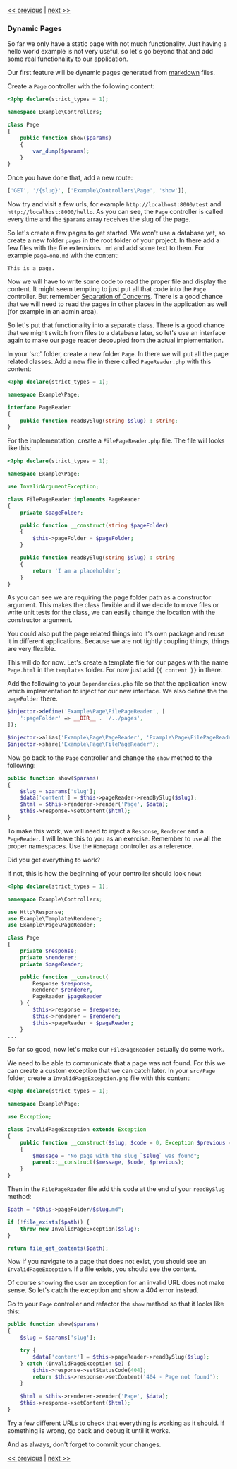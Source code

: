 [<< previous](09-templating.md) | [next >>](11-page-menu.md)

### Dynamic Pages

So far we only have a static page with not much functionality. Just having a hello world example is not very useful, so let's go beyond that and add some real functionality to our application.

Our first feature will be dynamic pages generated from [markdown](http://en.wikipedia.org/wiki/Markdown) files.

Create a `Page` controller with the following content:

```php
<?php declare(strict_types = 1);

namespace Example\Controllers;

class Page
{
    public function show($params)
    {
        var_dump($params);
    }
}
```
Once you have done that, add a new route:

```php
['GET', '/{slug}', ['Example\Controllers\Page', 'show']],
```

Now try and visit a few urls, for example `http://localhost:8000/test` and `http://localhost:8000/hello`. As you can see, the `Page` controller is called every time and the `$params` array receives the slug of the page.

So let's create a few pages to get started. We won't use a database yet, so create a new folder `pages` in the root folder of your project. In there add a few files with the file extensions `.md` and add some text to them. For example `page-one.md` with the content:

```
This is a page.
```

Now we will have to write some code to read the proper file and display the content. It might seem tempting to just put all that code into the `Page` controller. But remember [Separation of Concerns](http://en.wikipedia.org/wiki/Separation_of_concerns). There is a good chance that we will need to read the pages in other places in the application as well (for example in an admin area).

So let's put that functionality into a separate class. There is a good chance that we might switch from files to a database later, so let's use an interface again to make our page reader decoupled from the actual implementation.

In your 'src' folder, create a new folder `Page`. In there we will put all the page related classes. Add a new file in there called `PageReader.php` with this content:

```php
<?php declare(strict_types = 1);

namespace Example\Page;

interface PageReader
{
    public function readBySlug(string $slug) : string;
}
```

For the implementation, create a `FilePageReader.php` file. The file will looks like this:

```php
<?php declare(strict_types = 1);

namespace Example\Page;

use InvalidArgumentException;

class FilePageReader implements PageReader
{
    private $pageFolder;

    public function __construct(string $pageFolder)
    {
        $this->pageFolder = $pageFolder;
    }

    public function readBySlug(string $slug) : string
    {
        return 'I am a placeholder';
    }
}
```

As you can see we are requiring the page folder path as a constructor argument. This makes the class flexible and if we decide to move files or write unit tests for the class, we can easily change the location with the constructor argument.

You could also put the page related things into it's own package and reuse it in different applications. Because we are not tightly coupling things, things are very flexible.

This will do for now. Let's create a template file for our pages with the name `Page.html` in the `templates` folder. For now just add `{{ content }}` in there.

Add the following to your `Dependencies.php` file so that the application know which implementation to inject for our new interface. We also define the the `pageFolder` there.

```php
$injector->define('Example\Page\FilePageReader', [
    ':pageFolder' => __DIR__ . '/../pages',
]);

$injector->alias('Example\Page\PageReader', 'Example\Page\FilePageReader');
$injector->share('Example\Page\FilePageReader');
```


Now go back to the `Page` controller and change the `show` method to the following:

```php
public function show($params)
{
    $slug = $params['slug'];
    $data['content'] = $this->pageReader->readBySlug($slug);
    $html = $this->renderer->render('Page', $data);
    $this->response->setContent($html);
}
```

To make this work, we will need to inject a `Response`, `Renderer` and a `PageReader`. I will leave this to you as an exercise. Remember to `use` all the proper namespaces. Use the `Homepage` controller as a reference.

Did you get everything to work?

If not, this is how the beginning of your controller should look now:

```php
<?php declare(strict_types = 1);

namespace Example\Controllers;

use Http\Response;
use Example\Template\Renderer;
use Example\Page\PageReader;

class Page
{
    private $response;
    private $renderer;
    private $pageReader;

    public function __construct(
        Response $response,
        Renderer $renderer,
        PageReader $pageReader
    ) {
        $this->response = $response;
        $this->renderer = $renderer;
        $this->pageReader = $pageReader;
    }
...
```

So far so good, now let's make our `FilePageReader` actually do some work.

We need to be able to communicate that a page was not found. For this we can create a custom exception that we can catch later. In your `src/Page` folder, create a `InvalidPageException.php` file with this content:

```php
<?php declare(strict_types = 1);

namespace Example\Page;

use Exception;

class InvalidPageException extends Exception
{
    public function __construct($slug, $code = 0, Exception $previous = null)
    {
        $message = "No page with the slug `$slug` was found";
        parent::__construct($message, $code, $previous);
    }
}
```

Then in the `FilePageReader` file add this code at the end of your `readBySlug` method:

```php
$path = "$this->pageFolder/$slug.md";

if (!file_exists($path)) {
    throw new InvalidPageException($slug);
}

return file_get_contents($path);
```

Now if you navigate to a page that does not exist, you should see an `InvalidPageException`. If a file exists, you should see the content.

Of course showing the user an exception for an invalid URL does not make sense. So let's catch the exception and show a 404 error instead.

Go to your `Page` controller and refactor the `show` method so that it looks like this:

```php
public function show($params)
{
    $slug = $params['slug'];

    try {
        $data['content'] = $this->pageReader->readBySlug($slug);
    } catch (InvalidPageException $e) {
        $this->response->setStatusCode(404);
        return $this->response->setContent('404 - Page not found');
    }
    
    $html = $this->renderer->render('Page', $data);
    $this->response->setContent($html);
}
```

Try a few different URLs to check that everything is working as it should. If something is wrong, go back and debug it until it works.

And as always, don't forget to commit your changes.

[<< previous](09-templating.md) | [next >>](11-page-menu.md)
